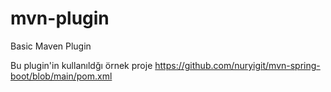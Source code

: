 # mvn-plugin
Basic Maven Plugin

Bu plugin'in kullanıldğı örnek proje https://github.com/nuryigit/mvn-spring-boot/blob/main/pom.xml
